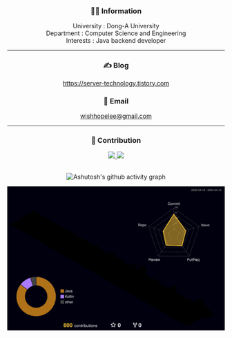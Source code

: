<div align="center">

### 💁🏻 Information
University : Dong-A University
<br>
Department : Computer Science and Engineering
<br>
Interests : Java backend developer
___

### ✍️ Blog
https://server-technology.tistory.com

### 📧 Email  
wishhopelee@gmail.com

___
### 🎯 Contribution
<a href="s">
  <img src="https://github-readme-stats.vercel.app/api?username=w1shope&theme=tokyonight&show_icons=true" width="42%" />
</a>
<a href="s">
  <img src="https://github-readme-stats.vercel.app/api/top-langs/?username=w1shope&exclude_repo=w1shope&layout=compact&theme=tokyonight" />
</a>
<div>
<br>
  
![Ashutosh's github activity graph](https://github-readme-activity-graph.vercel.app/graph?username=w1shope&theme=react&custom_title=%20&hide_border=true)

![](./profile-3d-contrib/profile-night-rainbow.svg)

</div>
